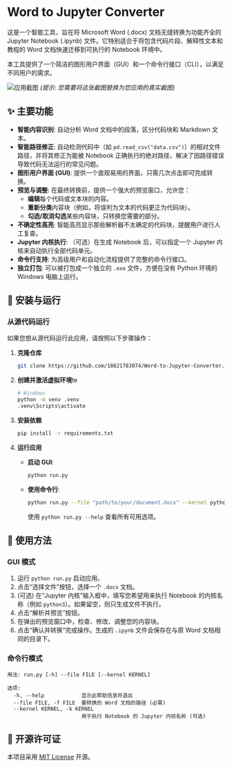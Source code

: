 # Word to Jupyter Converter

这是一个智能工具，旨在将 Microsoft Word (.docx) 文档无缝转换为功能齐全的 Jupyter Notebook (.ipynb) 文件。它特别适合于将包含代码片段、解释性文本和教程的 Word 文档快速迁移到可执行的 Notebook 环境中。

本工具提供了一个简洁的图形用户界面（GUI）和一个命令行接口（CLI），以满足不同用户的需求。

![应用截图](https://raw.githubusercontent.com/18621783074/Word-to-Jupyter-Converter/main/screenshots/main_window.png)
*(提示: 您需要将这张截图替换为您应用的真实截图)*

## ✨ 主要功能

- **智能内容识别**: 自动分析 Word 文档中的段落，区分代码块和 Markdown 文本。
- **智能路径修正**: 自动检测代码中（如 `pd.read_csv("data.csv")`）的相对文件路径，并将其修正为能被 Notebook 正确执行的绝对路径，解决了因路径错误导致代码无法运行的常见问题。
- **图形用户界面 (GUI)**: 提供一个直观易用的界面，只需几次点击即可完成转换。
- **预览与调整**: 在最终转换前，提供一个强大的预览窗口，允许您：
    - **编辑**每个代码或文本块的内容。
    - **重新分类**内容块（例如，将误判为文本的代码更正为代码块）。
    - **勾选/取消勾选**某些内容块，只转换您需要的部分。
- **不确定性高亮**: 智能高亮显示那些解析器不太确定的代码块，提醒用户进行人工复查。
- **Jupyter 内核执行**: （可选）在生成 Notebook 后，可以指定一个 Jupyter 内核来自动执行全部代码单元。
- **命令行支持**: 为高级用户和自动化流程提供了完整的命令行接口。
- **独立打包**: 可以被打包成一个独立的 `.exe` 文件，方便在没有 Python 环境的 Windows 电脑上运行。

## 🚀 安装与运行

### 从源代码运行

如果您想从源代码运行此应用，请按照以下步骤操作：

1.  **克隆仓库**
    ```bash
    git clone https://github.com/18621783074/Word-to-Jupyter-Converter.git
    ```

2.  **创建并激活虚拟环境**te
    ```bash
    # Windows
    python -m venv .venv
    .venv\Scripts\activate
    ```

3.  **安装依赖**
    ```bash
    pip install -r requirements.txt
    ```

4.  **运行应用**
    - **启动 GUI**:
      ```bash
      python run.py
      ```
    - **使用命令行**:
      ```bash
      python run.py --file "path/to/your/document.docx" --kernel python3
      ```
      使用 `python run.py --help` 查看所有可用选项。

## 📝 使用方法

### GUI 模式

1.  运行 `python run.py` 启动应用。
2.  点击“选择文件”按钮，选择一个 `.docx` 文档。
3.  (可选) 在“Jupyter 内核”输入框中，填写您希望用来执行 Notebook 的内核名称（例如 `python3`）。如果留空，则只生成文件不执行。
4.  点击“解析并预览”按钮。
5.  在弹出的预览窗口中，检查、修改、调整您的内容块。
6.  点击“确认并转换”完成操作。生成的 `.ipynb` 文件会保存在与原 Word 文档相同的目录下。

### 命令行模式

```
用法: run.py [-h] --file FILE [--kernel KERNEL]

选项:
  -h, --help            显示此帮助信息并退出
  --file FILE, -f FILE  要转换的 Word 文档的路径 (必需)
  --kernel KERNEL, -k KERNEL
                        用于执行 Notebook 的 Jupyter 内核名称 (可选)
```

## 📄 开源许可证

本项目采用 [MIT License](LICENSE) 开源。
